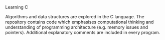 Learning C

Algorithms and data structures are explored in the C language. The repository contains code which emphasises computational thinking and understanding of programming architecture (e.g. memory issues and pointers). Additional explanatory comments are included in every program.  
